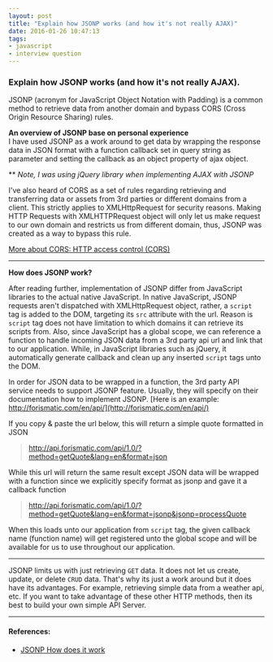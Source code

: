```yaml
---
layout: post
title: "Explain how JSONP works (and how it's not really AJAX)"
date: 2016-01-26 10:47:13
tags:
- javascript
- interview question
---
```


### Explain how JSONP works (and how it's not really AJAX).

JSONP (acronym for JavaScript Object Notation with Padding) is a common method to retrieve data from another domain and bypass CORS (Cross Origin Resource Sharing) rules.

**An overview of JSONP base on personal experience**<br>
I have used JSONP as a work around to get data by wrapping the response data in JSON format with a function callback set in query string as parameter and setting the callback as an object property of ajax object.

** _Note, I was using jQuery library when implementing AJAX with JSONP_

I've also heard of CORS as a set of rules regarding retrieving and transferring data or assets from 3rd parties or different domains from a client. This strictly applies to XMLHttpRequest for security reasons. Making HTTP Requests with XMLHTTPRequest object will only let us make request to our own domain and restricts us from different domain, thus, JSONP was created as a way to bypass this rule. 

[More about CORS: HTTP access control (CORS)](https://developer.mozilla.org/en-US/docs/Web/HTTP/Access_control_CORS)

-----

**How does JSONP work?**<br>

After reading further, implementation of JSONP differ from JavaScript libraries to the actual native JavaScript.
In native JavaScript, JSONP requests aren't dispatched with XMLHttpRequest object, rather, a `script` tag is added to the DOM, targeting its `src` attribute with the url. Reason is `script` tag does not have limitation to which domains it can retrieve its scripts from.
Also, since JavaScript has a global scope, we can reference a function to handle incoming JSON data from a 3rd party api url and link that to our application.
While, in JavaScript libraries such as jQuery, it automatically generate callback and clean up any inserted `script` tags unto the DOM.

In order for JSON data to be wrapped in a function, the 3rd party API service needs to support JSONP feature. Usually, they will specify on their documentation how to implement JSONP. [Here is an example: http://forismatic.com/en/api/](http://forismatic.com/en/api/)

If you copy & paste the url below, this will return a simple quote formatted in JSON

> http://api.forismatic.com/api/1.0/?method=getQuote&lang=en&format=json

While this url will return the same result except JSON data will be wrapped with a function since we explicitly specify format as jsonp and gave it a callback function

> http://api.forismatic.com/api/1.0/?method=getQuote&lang=en&format=jsonp&jsonp=processQuote

When this loads unto our application from `script` tag, the given callback name (function name) will get registered unto the global scope and will be available for us to use throughout our application.

-----

JSONP limits us with just retrieving `GET` data. It does not let us create, update, or delete `CRUD` data. That's why its just a work around but it does have its advantages. For example, retrieving simple data from a weather api, etc. If you want to take advantage of these other HTTP methods, then its best to build your own simple API Server.

-----

#### **References:**

- [JSONP How does it work](https://johnnywey.wordpress.com/2012/05/20/jsonp-how-does-it-work/)
